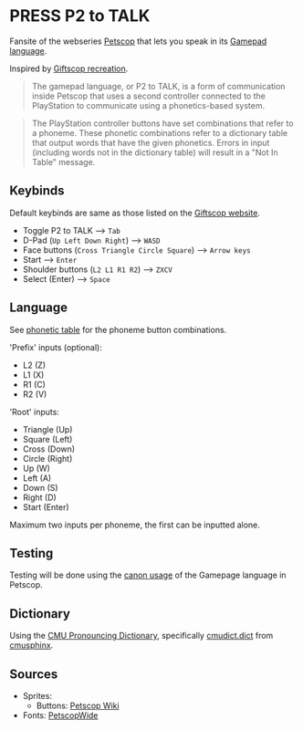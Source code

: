 # PRESS P2 to TALK
Fansite of the webseries [Petscop](https://www.youtube.com/c/Petscop) that lets you speak in its [Gamepad language](https://petscop.fandom.com/wiki/Gamepad_language).

Inspired by [Giftscop recreation](https://giftscop.com/etc/p2_to_talk).

> The gamepad language, or P2 to TALK, is a form of communication inside Petscop that uses a second controller connected to the PlayStation to communicate using a phonetics-based system.

> The PlayStation controller buttons have set combinations that refer to a phoneme. These phonetic combinations refer to a dictionary table that output words that have the given phonetics. Errors in input (including words not in the dictionary table) will result in a "Not In Table" message.

## Keybinds
Default keybinds are same as those listed on the [Giftscop website](https://giftscop.com/etc/info).
- Toggle P2 to TALK --> `Tab`
- D-Pad (`Up Left Down Right`) -->  `WASD`
- Face buttons (`Cross Triangle Circle Square`) --> `Arrow keys`
- Start --> `Enter`
- Shoulder buttons (`L2 L1 R1 R2`) --> `ZXCV`
- Select (Enter) --> `Space`

## Language
See [phonetic table](https://github.com/jeanniekim/p2totalk/blob/main/table.png?raw=true) for the phoneme button combinations.

'Prefix' inputs (optional): 
 * L2 (Z)
 * L1 (X)
 * R1 (C)
 * R2 (V)

 'Root' inputs: 
 * Triangle (Up)
 * Square (Left)
 * Cross (Down)
 * Circle (Right)
 * Up (W)
 * Left (A)
 * Down (S)
 * Right (D)
 * Start (Enter)

 Maximum two inputs per phoneme, the first can be inputted alone.

## Testing
Testing will be done using the [canon usage](https://petscop.fandom.com/wiki/Gamepad_language/Vocabulary) of the Gamepage language in Petscop.


## Dictionary
Using the [CMU Pronouncing Dictionary](https://en.wikipedia.org/wiki/CMU_Pronouncing_Dictionary), specifically [cmudict.dict](https://github.com/cmusphinx/cmudict/blob/master/cmudict.dict) from [cmusphinx](https://github.com/cmusphinx).

## Sources
- Sprites: 
    - Buttons: [Petscop Wiki](https://petscop.fandom.com/wiki/P2_to_TALK)
- Fonts: [PetscopWide](https://giftscop.com/etc/fonts)